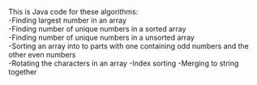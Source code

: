 This is Java code for these algorithms:   
-Finding largest number in an array  
-Finding number of unique numbers in a sorted array  
-Finding number of unique numbers in a unsorted array  
-Sorting an array into to parts with one containing odd numbers and the other even numbers  
-Rotating the characters in an array 
-Index sorting 
-Merging to string together  
